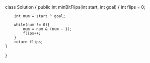 class Solution {
    public int minBitFlips(int start, int goal) {
        int flips = 0;

        int num = start ^ goal;

        while(num != 0){
            num = num & (num - 1);
            flips++;
        }
        return flips; 
    }
}
